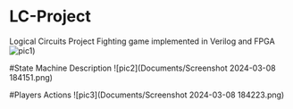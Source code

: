 # LC-Project
Logical Circuits Project 
Fighting game implemented in Verilog and FPGA
![pic1](https://github.com/ArianArsenal/LC-Project/blob/main/Documents/Screenshot%202024-03-08%20184235.png?raw=true))

#State Machine Description
![pic2](Documents/Screenshot 2024-03-08 184151.png)

#Players Actions
![pic3](Documents/Screenshot 2024-03-08 184223.png)



